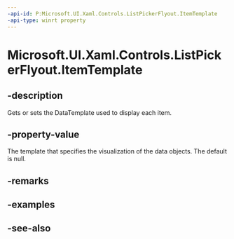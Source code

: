 ```yaml
---
-api-id: P:Microsoft.UI.Xaml.Controls.ListPickerFlyout.ItemTemplate
-api-type: winrt property
---
```


<!-- Property syntax
public Windows.UI.Xaml.DataTemplate ItemTemplate { get;  set; }
-->

# Microsoft.UI.Xaml.Controls.ListPickerFlyout.ItemTemplate

## -description
Gets or sets the DataTemplate used to display each item.

## -property-value
The template that specifies the visualization of the data objects. The default is null.

## -remarks

## -examples

## -see-also
